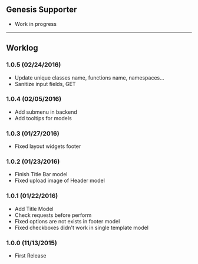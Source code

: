 ## Genesis Supporter
* Work in progress

***
## Worklog

### 1.0.5 (02/24/2016)
* Update unique classes name, functions name, namespaces...
* Sanitize input fields, GET

### 1.0.4 (02/05/2016)
* Add submenu in backend
* Add tooltips for models

### 1.0.3 (01/27/2016)
* Fixed layout widgets footer

### 1.0.2 (01/23/2016)
* Finish Title Bar model
* Fixed upload image of Header model

### 1.0.1 (01/22/2016)
* Add Title Model
* Check requests before perform
* Fixed options are not exists in footer model
* Fixed checkboxes didn't work in single template model

### 1.0.0 (11/13/2015)
* First Release
